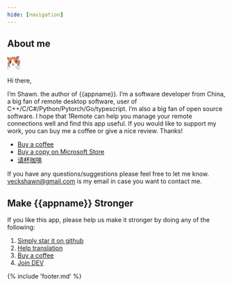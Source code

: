 ```yaml
---
hide: [navigation]
---
```

## About me

![avatar](./img/author_avatar.jpg)

Hi there,

I’m Shawn. the author of {{appname}}. I’m a software developer from China, a big fan of remote desktop software, user of C++/C/C#/Python/Pytorch/Go/typescript. I’m also a big fan of open source software. I hope that 1Remote can help you manage your remote connections well and find this app useful.  If you would like to support my work, you can buy me a coffee or give a nice review. Thanks!

- [Buy a coffee](https://ko-fi.com/VShawn)
- [Buy a copy on Microsoft Store](https://www.microsoft.com/store/productId/9PNMNF92JNFP)
- [请杯咖啡](https://raw.githubusercontent.com/1Remote/PRemoteM/Doc/DocPic/others/donate.jpg)

If you have any questions/suggestions please feel free to let me know. [veckshawn@gmail.com](mailto:veckshawn@gmail.com) is my email in case you want to contact me.

## Make {{appname}} Stronger

If you like this app, please help us make it stronger by doing any of the following:

1. [Simply star it on github](https://github.com/1Remote/1Remote/)
2. [Help translation](./usage/msic/help-translation.md)
3. [Buy a coffee](https://ko-fi.com/VShawn)
4. [Join DEV](https://github.com/1Remote/1Remote/blob/1Remote_dev/DEVELOP.md)

{% include 'footer.md' %}
